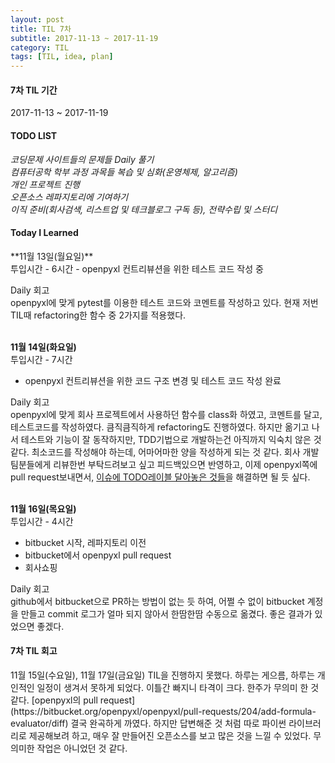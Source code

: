 ```yaml
---
layout: post
title: TIL 7차
subtitle: 2017-11-13 ~ 2017-11-19
category: TIL
tags: [TIL, idea, plan]
---
```

<h4>7차 TIL 기간</h4>
2017-11-13 ~ 2017-11-19

<h4>TODO LIST</h4>
<i class="fa fa-square-o" aria-hidden="true"> 코딩문제 사이트들의 문제들 Daily 풀기</i><br/>
<i class="fa fa-square-o" aria-hidden="true"> 컴퓨터공학 학부 과정 과목들 복습 및 심화(운영체제, 알고리즘)</i><br/>
<i class="fa fa-square-o" aria-hidden="true"> 개인 프로젝트 진행</i><br/>
<i class="fa fa-check-square-o" aria-hidden="true"> 오픈소스 레파지토리에 기여하기</i><br/>
<i class="fa fa-check-square-o" aria-hidden="true"> 이직 준비(회사검색, 리스트업 및 테크블로그 구독 등), 전략수립 및 스터디</i><br/>


<h4>Today I Learned</h4>
**11월 13일(월요일)**<br/>
투입시간 - 6시간
- openpyxl 컨트리뷰션을 위한 테스트 코드 작성 중

Daily 회고<br/>
openpyxl에 맞게 pytest를 이용한 테스트 코드와 코멘트를 작성하고 있다. 현재 저번 TIL때 refactoring한 함수 중 2가지를 적용했다.


<br/>**11월 14일(화요일)**<br/>
투입시간 - 7시간
- openpyxl 컨트리뷰션을 위한 코드 구조 변경 및 테스트 코드 작성 완료 

Daily 회고<br/>
openpyxl에 맞게 회사 프로젝트에서 사용하던 함수를 class화 하였고, 코멘트를 달고, 테스트코드를 작성하였다. 큼직큼직하게 refactoring도 진행하였다.
하지만 옮기고 나서 테스트와 기능이 잘 동작하지만, TDD기법으로 개발하는건 아직까지 익숙치 않은 것 같다. 최소코드를 작성해야 하는데, 어마어마한 양을
작성하게 되는 것 같다. 회사 개발팀분들에게 리뷰한번 부탁드려보고 싶고 피드백있으면 반영하고, 이제 openpyxl쪽에 pull request보내면서,
[이슈에 TODO레이블 달아놓은 것들](https://github.com/seongwoopark/openpyxl/issues)을 해결하면 될 듯 싶다.


<br/>**11월 16일(목요일)**<br/>
투입시간 - 4시간
- bitbucket 시작, 레파지토리 이전
- bitbucket에서 openpyxl pull request
- 회사쇼핑

Daily 회고<br/>
github에서 bitbucket으로 PR하는 방법이 없는 듯 하여, 어쩔 수 없이 bitbucket 계정을 만들고 commit 로그가 얼마 되지 않아서 한땀한땀 수동으로 옮겼다.
좋은 결과가 있었으면 좋겠다.


<h4>7차 TIL 회고</h4>
11월 15일(수요일), 11월 17일(금요일) TIL을 진행하지 못했다. 하루는 게으름, 하루는 개인적인 일정이 생겨서 못하게 되었다. 이틀간 빠지니 타격이 크다.
한주가 무의미 한 것 같다. [openpyxl의 pull request](https://bitbucket.org/openpyxl/openpyxl/pull-requests/204/add-formula-evaluator/diff) 
결국 완곡하게 까였다. 하지만 답변해준 것 처럼 따로 파이썬 라이브러리로 제공해보려 하고, 매우 잘 만들어진 오픈소스를 보고 많은 것을 느낄 수 있었다.
무의미한 작업은 아니었던 것 같다.